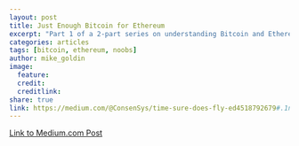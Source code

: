 ```yaml
---
layout: post
title: Just Enough Bitcoin for Ethereum 
excerpt: "Part 1 of a 2-part series on understanding Bitcoin and Ethereum."
categories: articles
tags: [bitcoin, ethereum, noobs]
author: mike_goldin
image:
  feature:
  credit: 
  creditlink:
share: true
link: https://medium.com/@ConsenSys/time-sure-does-fly-ed4518792679#.1nkczj65z
---
```



<div markdown="0"><a href="https://medium.com/@ConsenSys/time-sure-does-fly-ed4518792679#.1nkczj65z" class="btn">Link to Medium.com Post</a></div>


